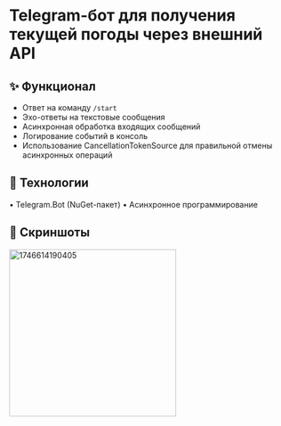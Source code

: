 # Telegram-бот для получения текущей погоды через внешний API

## ✨ Функционал
- Ответ на команду `/start`
- Эхо-ответы на текстовые сообщения
- Асинхронная обработка входящих сообщений
- Логирование событий в консоль
- Использование CancellationTokenSource для правильной отмены асинхронных операций
## 🔧 Технологии
•	Telegram.Bot (NuGet-пакет)
•	Асинхронное программирование
## 📸 Скриншоты
<img src="https://github.com/user-attachments/assets/7b59c461-d042-4139-9656-5c46e791e109" alt="1746614190405" width="300"/>
